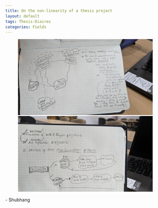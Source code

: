 ```yaml
---
title: On the non-linearity of a thesis project
layout: default
tags: Thesis-Diaires
categories: Fields
---
```


<figure >
	<img class="mid" src="\assets\images\Fields\td1.jpg">
	<img class="mid" src="\assets\images\Fields\td2.jpg">
</figure>

<div class="signature">
    <p>- Shubhang</p>
</div>  